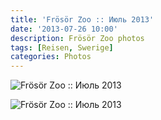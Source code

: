 ```yaml
---
title: 'Frösör Zoo :: Июль 2013'
date: '2013-07-26 10:00'
description: Frösör Zoo photos
tags: [Reisen, Swerige]
categories: Photos
---
```

![Frösör Zoo :: Июль 2013]({{urls.media}}/1374870267530-600.jpeg " Лев. Сонный, но все равно величавый.")

![Frösör Zoo :: Июль 2013]({{urls.media}}/1374870273638-600.jpeg "Я думаю, это гризли.")
